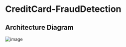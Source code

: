 # CreditCard-FraudDetection

## Architecture Diagram
![image](https://user-images.githubusercontent.com/63943580/103254786-be141600-4954-11eb-82d3-cd8d1371a60b.png)

